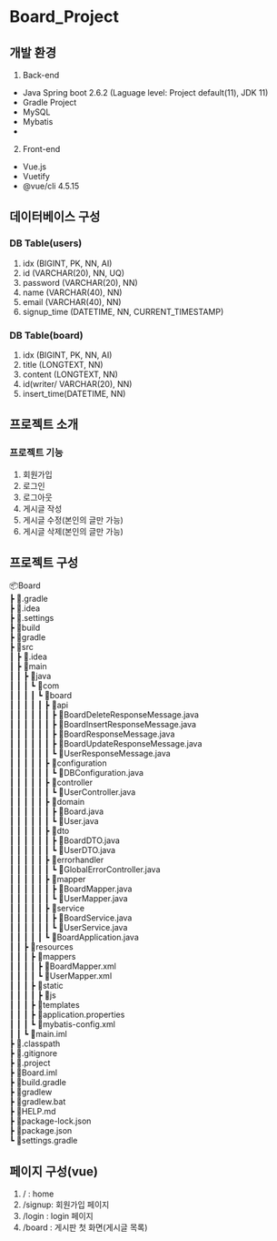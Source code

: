# Board_Project

## 개발 환경
1. Back-end
- Java Spring boot 2.6.2 (Laguage level: Project default(11), JDK 11)<br />
- Gradle Project
- MySQL <br />
- Mybatis <br />
- 
2. Front-end
- Vue.js <br />
- Vuetify <br />
- @vue/cli 4.5.15 <br />

## 데이터베이스 구성
### DB Table(users)
1. idx (BIGINT, PK, NN, AI)
2. id (VARCHAR(20), NN, UQ)
3. password (VARCHAR(20), NN)
4. name (VARCHAR(40), NN)
5. email (VARCHAR(40), NN)
6. signup_time (DATETIME, NN, CURRENT_TIMESTAMP)

### DB Table(board)
1. idx (BIGINT, PK, NN, AI)
2. title (LONGTEXT, NN)
3. content (LONGTEXT, NN)
4. id(writer/ VARCHAR(20), NN)
5. insert_time(DATETIME, NN)

## 프로젝트 소개
### 프로젝트 기능
1. 회원가입
2. 로그인
3. 로그아웃
4. 게시글 작성
5. 게시글 수정(본인의 글만 가능)
6. 게시글 삭제(본인의 글만 가능)

## 프로젝트 구성
📦Board <br />
 ┣ 📂.gradle <br />
 ┣ 📂.idea <br />
 ┣ 📂.settings <br />
 ┣ 📂build <br />
 ┣ 📂gradle <br />
 ┣ 📂src <br />
 ┃ ┣ 📂.idea <br />
 ┃ ┣ 📂main <br />
 ┃ ┃ ┣ 📂java <br />
 ┃ ┃ ┃ ┗ 📂com <br />
 ┃ ┃ ┃ ┃ ┗ 📂board <br />
 ┃ ┃ ┃ ┃ ┃ ┣ 📂api <br />
 ┃ ┃ ┃ ┃ ┃ ┃ ┣ 📜BoardDeleteResponseMessage.java <br />
 ┃ ┃ ┃ ┃ ┃ ┃ ┣ 📜BoardInsertResponseMessage.java <br />
 ┃ ┃ ┃ ┃ ┃ ┃ ┣ 📜BoardResponseMessage.java <br />
 ┃ ┃ ┃ ┃ ┃ ┃ ┣ 📜BoardUpdateResponseMessage.java <br />
 ┃ ┃ ┃ ┃ ┃ ┃ ┗ 📜UserResponseMessage.java <br />
 ┃ ┃ ┃ ┃ ┃ ┣ 📂configuration <br />
 ┃ ┃ ┃ ┃ ┃ ┃ ┗ 📜DBConfiguration.java  <br />
 ┃ ┃ ┃ ┃ ┃ ┣ 📂controller <br />
 ┃ ┃ ┃ ┃ ┃ ┃ ┗ 📜UserController.java <br />
 ┃ ┃ ┃ ┃ ┃ ┣ 📂domain <br />
 ┃ ┃ ┃ ┃ ┃ ┃ ┣ 📜Board.java <br />
 ┃ ┃ ┃ ┃ ┃ ┃ ┗ 📜User.java <br />
 ┃ ┃ ┃ ┃ ┃ ┣ 📂dto <br />
 ┃ ┃ ┃ ┃ ┃ ┃ ┣ 📜BoardDTO.java <br />
 ┃ ┃ ┃ ┃ ┃ ┃ ┗ 📜UserDTO.java <br />
 ┃ ┃ ┃ ┃ ┃ ┣ 📂errorhandler <br />
 ┃ ┃ ┃ ┃ ┃ ┃ ┗ 📜GlobalErrorController.java <br />
 ┃ ┃ ┃ ┃ ┃ ┣ 📂mapper <br />
 ┃ ┃ ┃ ┃ ┃ ┃ ┣ 📜BoardMapper.java <br />
 ┃ ┃ ┃ ┃ ┃ ┃ ┗ 📜UserMapper.java <br />
 ┃ ┃ ┃ ┃ ┃ ┣ 📂service <br />
 ┃ ┃ ┃ ┃ ┃ ┃ ┣ 📜BoardService.java <br />
 ┃ ┃ ┃ ┃ ┃ ┃ ┗ 📜UserService.java <br />
 ┃ ┃ ┃ ┃ ┃ ┗ 📜BoardApplication.java <br />
 ┃ ┃ ┣ 📂resources <br />
 ┃ ┃ ┃ ┣ 📂mappers <br />
 ┃ ┃ ┃ ┃ ┣ 📜BoardMapper.xml <br />
 ┃ ┃ ┃ ┃ ┗ 📜UserMapper.xml <br />
 ┃ ┃ ┃ ┣ 📂static <br />
 ┃ ┃ ┃ ┃ ┣ 📂js <br />
 ┃ ┃ ┃ ┣ 📂templates <br />
 ┃ ┃ ┃ ┣ 📜application.properties <br />
 ┃ ┃ ┃ ┗ 📜mybatis-config.xml <br />
 ┃ ┃ ┗ 📜main.iml <br />
 ┣ 📜.classpath <br />
 ┣ 📜.gitignore <br />
 ┣ 📜.project <br />
 ┣ 📜Board.iml <br />
 ┣ 📜build.gradle <br />
 ┣ 📜gradlew <br />
 ┣ 📜gradlew.bat <br />
 ┣ 📜HELP.md <br />
 ┣ 📜package-lock.json <br />
 ┣ 📜package.json <br />
 ┗ 📜settings.gradle <br />
 
 
## 페이지 구성(vue)
1. / : home
2. /signup: 회원가입 페이지
3. /login : login 페이지
4. /board : 게시판 첫 화면(게시글 목록)
